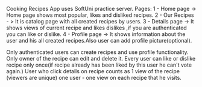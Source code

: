 Cooking Recipes App uses SoftUni practice server.
Pages:
1 - Home page -> Home page shows most popular, likes and disliked recipes.
2 - Our Recipes - > It is catalog page with all created recipes by users.
3 - Details page -> It shows views of current recipe and likes dislikes ,if you are authenticated you can like or dislike.
4 - Profile page -> It shows information about the user and his all created recipes.Also user can add profile picture(optional).

Only authenticated users can create recipes and use profile functionality.
Only owner of the recipe can edit and delete it.
Every user can like or dislike recipe only once(if recipe already has been liked by this user he can't vote again.)
User who click details on recipe counts as 1 view of the recipe (viewers are unique) one user - one view on each recipe that he visits.
